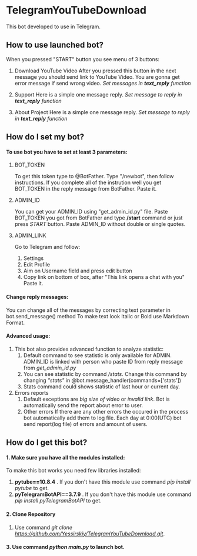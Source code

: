 # TelegramYouTubeDownload
This bot developed to use in Telegram.
## How to use launched bot?
When you pressed "START" button you see menu of 3 buttons:
1. Download YouTube Video
    After you pressed this button in the next message you should send link to YouTube Video.
    You are gonna get error message if send wrong video.
    *Set messages in **text_reply** function*

2. Support
    Here is a simple one message reply.
    *Set message to reply in **text_reply** function*

3. About Project
    Here is a simple one message reply.
    *Set message to reply in **text_reply** function*

## How do I set my bot?
#### To use bot you have to set at least 3 parameters:
1. BOT_TOKEN

    To get this token type to @BotFather.
    Type "/newbot", then follow instructions.
    If you complete all of the instrution well you get BOT_TOKEN in the reply message from BotFather.
    Paste it.

2. ADMIN_ID

    You can get your ADMIN_ID using "get_admin_id.py" file. 
    Paste BOT_TOKEN you got from BotFather and type **/start** command or just press *START* button.
    Paste ADMIN_ID without double or single quotes.

3. ADMIN_LINK

    Go to Telegram and follow:
    1. Settings
    2. Edit Profile
    3. Aim on Username field and press edit button
    4. Copy link on bottom of box, after "This link opens a chat with you"
    Paste it.

#### Change reply messages:
You can change all of the messages by correcting text parameter in bot.send_message() method
To make text look Italic or Bold use Markdown Format.

#### Advanced usage:
1. This bot also provides advanced function to analyze statistic:
    1. Default command to see statistic is only available for ADMIN. 
        ADMIN_ID is linked with person who paste ID from reply message from *get_admin_id.py*
    2. You can see statistic by command */stats*.
        Change this command by changing *"*stats*"* in @bot.message_handler(commands=['stats'])
    3. Stats command could shows statistic of last hour or current day.
2. Errors reports
    1. Default exceptions are *big size of video* or *invalid link*.
        Bot is automatically send the report about error to user.
    2. Other errors
        If there are any other errors the occured in the process bot automatically add them to log file.
        Each day at 0:00(UTC) bot send report(log file) of errors and amount of users.

## How do I get this bot?
#### 1. Make sure you have all the modules installed:
To make this bot works you need few libraries installed:
1. **pytube==10.8.4** . If you don't have this module use command *pip install pytube* to get.
2. **pyTelegramBotAPI==3.7.9** . If you don't have this module use command *pip install pyTelegramBotAPI* to get.

#### 2. Clone Repository
1. Use command *git clone https://github.com/Yessirskiy/TelegramYouTubeDownload.git*.

#### 3. Use command *python main.py* to launch bot.